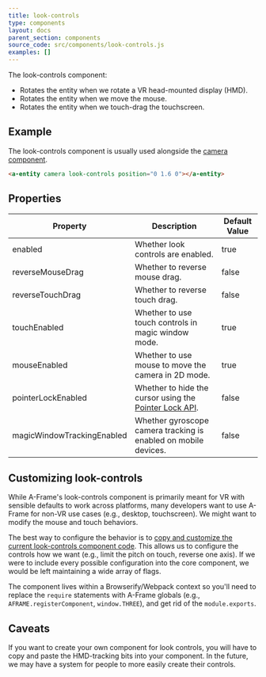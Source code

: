 ```yaml
---
title: look-controls
type: components
layout: docs
parent_section: components
source_code: src/components/look-controls.js
examples: []
---
```


The look-controls component:

- Rotates the entity when we rotate a VR head-mounted display (HMD).
- Rotates the entity when we move the mouse.
- Rotates the entity when we touch-drag the touchscreen.

## Example

The look-controls component is usually used alongside the [camera
component](camera.md).

```html
<a-entity camera look-controls position="0 1.6 0"></a-entity>
```

## Properties

[pointer-lock-api]: https://developer.mozilla.org/docs/Web/API/Pointer_Lock_API

| Property         | Description                                                      | Default Value |
|------------------|------------------------------------------------------------------|---------------|
| enabled          | Whether look controls are enabled.                               | true          |
| reverseMouseDrag | Whether to reverse mouse drag.                                   | false         |
| reverseTouchDrag | Whether to reverse touch drag.                                   | false         |
| touchEnabled     | Whether to use touch controls in magic window mode.              | true          |
| mouseEnabled     | Whether to use mouse to move the camera in 2D mode.              | true          |
| pointerLockEnabled | Whether to hide the cursor using the [Pointer Lock API][pointer-lock-api]. | false |
| magicWindowTrackingEnabled | Whether gyroscope camera tracking is enabled on mobile devices. | false |

## Customizing look-controls

[look-controls]: https://github.com/aframevr/aframe/blob/master/src/components/look-controls.js

While A-Frame's look-controls component is primarily meant for VR with sensible
defaults to work across platforms, many developers want to use A-Frame for
non-VR use cases (e.g., desktop, touchscreen). We might want to modify the
mouse and touch behaviors.

The best way to configure the behavior is to [copy and customize the current
look-controls component code][look-controls]. This allows us to configure the
controls how we want (e.g., limit the pitch on touch, reverse one axis). If we
were to include every possible configuration into the core component, we would
be left maintaining a wide array of flags.

The component lives within a Browserify/Webpack context so you'll need to
replace the `require` statements with A-Frame globals (e.g.,
`AFRAME.registerComponent`, `window.THREE`), and get rid of the `module.exports`.

## Caveats

If you want to create your own component for look controls, you will have to
copy and paste the HMD-tracking bits into your component. In the future, we may
have a system for people to more easily create their controls.
